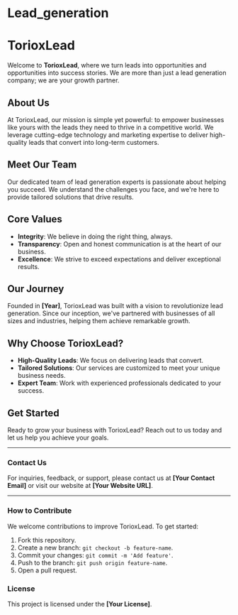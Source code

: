# Lead_generation

# TorioxLead

Welcome to **TorioxLead**, where we turn leads into opportunities and opportunities into success stories. We are more than just a lead generation company; we are your growth partner.

## About Us
At TorioxLead, our mission is simple yet powerful: to empower businesses like yours with the leads they need to thrive in a competitive world. We leverage cutting-edge technology and marketing expertise to deliver high-quality leads that convert into long-term customers.

## Meet Our Team
Our dedicated team of lead generation experts is passionate about helping you succeed. We understand the challenges you face, and we're here to provide tailored solutions that drive results.

## Core Values
- **Integrity**: We believe in doing the right thing, always.
- **Transparency**: Open and honest communication is at the heart of our business.
- **Excellence**: We strive to exceed expectations and deliver exceptional results.

## Our Journey
Founded in **[Year]**, TorioxLead was built with a vision to revolutionize lead generation. Since our inception, we've partnered with businesses of all sizes and industries, helping them achieve remarkable growth.

## Why Choose TorioxLead?
- **High-Quality Leads**: We focus on delivering leads that convert.
- **Tailored Solutions**: Our services are customized to meet your unique business needs.
- **Expert Team**: Work with experienced professionals dedicated to your success.

## Get Started
Ready to grow your business with TorioxLead? Reach out to us today and let us help you achieve your goals.

---

### Contact Us
For inquiries, feedback, or support, please contact us at **[Your Contact Email]** or visit our website at **[Your Website URL]**.

---

### How to Contribute
We welcome contributions to improve TorioxLead. To get started:
1. Fork this repository.
2. Create a new branch: `git checkout -b feature-name`.
3. Commit your changes: `git commit -m 'Add feature'`.
4. Push to the branch: `git push origin feature-name`.
5. Open a pull request.

### License
This project is licensed under the **[Your License]**.
